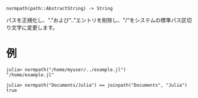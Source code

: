 ```
normpath(path::AbstractString) -> String
```

パスを正規化し、"."および".."エントリを削除し、"/"をシステムの標準パス区切り文字に変更します。

# 例

```jldoctest
julia> normpath("/home/myuser/../example.jl")
"/home/example.jl"

julia> normpath("Documents/Julia") == joinpath("Documents", "Julia")
true
```
